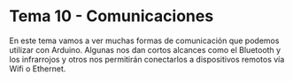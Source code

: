 # Tema 10 - Comunicaciones

En este tema vamos a ver muchas formas de comunicación que podemos utilizar con Arduino. Algunas nos dan cortos alcances como el Bluetooth y los infrarrojos y otros nos permitirán conectarlos a dispositivos remotos vía Wifi o Ethernet.
